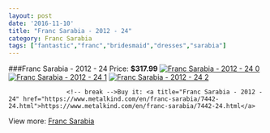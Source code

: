 ```yaml
---
layout: post
date: '2016-11-10'
title: "Franc Sarabia - 2012 - 24"
category: Franc Sarabia
tags: ["fantastic","franc","bridesmaid","dresses","sarabia"]
---
```

###Franc Sarabia - 2012 - 24
Price: **$317.99**
<a href="https://www.metalkind.com/en/franc-sarabia/7442-24.html"><img src="http://img.metalkind.com/76246-thickbox_default/24.jpg" alt="Franc Sarabia - 2012 - 24 0" /></a>
<a href="https://www.metalkind.com/en/franc-sarabia/7442-24.html"><img src="http://img.metalkind.com/76247-thickbox_default/24.jpg" alt="Franc Sarabia - 2012 - 24 1" /></a>
<a href="https://www.metalkind.com/en/franc-sarabia/7442-24.html"><img src="http://img.metalkind.com/76248-thickbox_default/24.jpg" alt="Franc Sarabia - 2012 - 24 2" /></a>


					<!-- break -->Buy it: <a title="Franc Sarabia - 2012 - 24" href="https://www.metalkind.com/en/franc-sarabia/7442-24.html">https://www.metalkind.com/en/franc-sarabia/7442-24.html</a>
View more: [Franc Sarabia](https://www.metalkind.com/en/49-franc-sarabia)